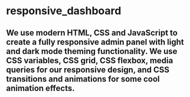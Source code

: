 # responsive_dashboard

## We use modern HTML, CSS and JavaScript to create a fully responsive admin panel with light and dark mode theming functionality. We use CSS variables, CSS grid, CSS flexbox, media queries for our responsive design, and CSS transitions and animations for some cool animation effects.